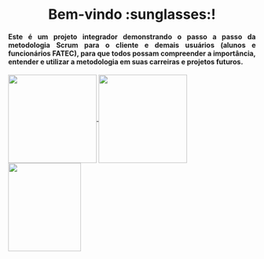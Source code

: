 <h1 align="center"> Bem-vindo :sunglasses:! </h1>


<h4 align="justify"> Este é um projeto integrador demonstrando o passo a passo da metodologia Scrum para o cliente e demais usuários (alunos e funcionários FATEC), para que todos possam compreender a importância, entender e utilizar a metodologia em suas carreiras e projetos futuros.</h4>


<div>
  <a href="https://github.com/TerraSoftwarehouse">
  <img height="180em"   align="center" src="https://github-readme-stats.vercel.app/api?username=TerraSoftwarehouse&show_icons=true&theme=react&include_all_commits=true&count_private=true"/>
  <img height="180em"  align="center" src="https://github-readme-stats.vercel.app/api/top-langs/?username=TerraSoftwarehouse&layout=compact&langs_count=7&theme=react" />

  <img align="center" width="148" height="180" src="https://media1.tenor.com/images/68e8337fb4eb7e40645d832c64762a8b/tenor.gif?itemid=19443613">

